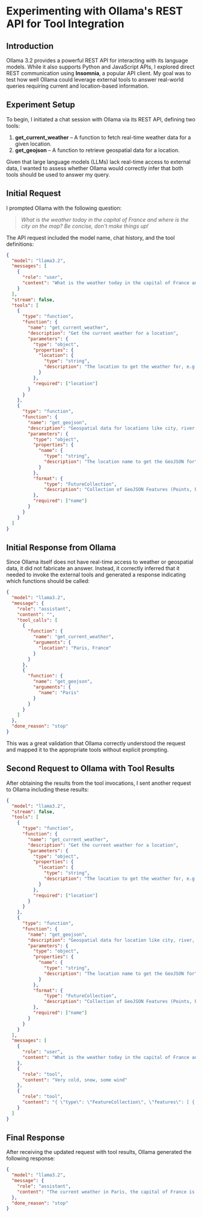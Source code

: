 # Experimenting with Ollama's REST API for Tool Integration

## Introduction

Ollama 3.2 provides a powerful REST API for interacting with its language models. While it also supports Python and JavaScript APIs, I explored direct REST communication using **Insomnia**, a popular API client. My goal was to test how well Ollama could leverage external tools to answer real-world queries requiring current and location-based information.

## Experiment Setup

To begin, I initiated a chat session with Ollama via its REST API, defining two tools:

1. **get_current_weather** – A function to fetch real-time weather data for a given location.
2. **get_geojson** – A function to retrieve geospatial data for a location.

Given that large language models (LLMs) lack real-time access to external data, I wanted to assess whether Ollama would correctly infer that both tools should be used to answer my query.

## Initial Request

I prompted Ollama with the following question:

> *What is the weather today in the capital of France and where is the city on the map? Be concise, don't make things up!*

The API request included the model name, chat history, and the tool definitions:

```json
{
  "model": "llama3.2",
  "messages": [
    {
      "role": "user",
      "content": "What is the weather today in the capital of France and where is the city on the map? Be concise, don't make things out!"
    }
  ],
  "stream": false,
  "tools": [
    {
      "type": "function",
      "function": {
        "name": "get_current_weather",
        "description": "Get the current weather for a location",
        "parameters": {
          "type": "object",
          "properties": {
            "location": {
              "type": "string",
              "description": "The location to get the weather for, e.g. San Francisco, CA"
            }
          },
          "required": ["location"]
        }
      }
    },
    {
      "type": "function",
      "function": {
        "name": "get_geojson",
        "description": "Geospatial data for locations like city, river, region, mountain, state, or other landmark",
        "parameters": {
          "type": "object",
          "properties": {
            "name": {
              "type": "string",
              "description": "The location name to get the GeoJSON for"
            }
          },
          "format": {
              "type": "FutureCollection",
              "description": "Collection of GeoJSON Features (Points, Polygons, LineStrings)"
          },
          "required": ["name"]
        }
      }
    }    
  ]
}
```

## Initial Response from Ollama

Since Ollama itself does not have real-time access to weather or geospatial data, it did not fabricate an answer. Instead, it correctly inferred that it needed to invoke the external tools and generated a response indicating which functions should be called:

```json
{
  "model": "llama3.2",
  "message": {
    "role": "assistant",
    "content": "",
    "tool_calls": [
      {
        "function": {
          "name": "get_current_weather",
          "arguments": {
            "location": "Paris, France"
          }
        }
      },
      {
        "function": {
          "name": "get_geojson",
          "arguments": {
            "name": "Paris"
          }
        }
      }
    ]
  },
  "done_reason": "stop"
}
```

This was a great validation that Ollama correctly understood the request and mapped it to the appropriate tools without explicit prompting.

## Second Request to Ollama with Tool Results

After obtaining the results from the tool invocations, I sent another request to Ollama including these results:

```json
{
  "model": "llama3.2",
  "stream": false,
  "tools": [
    {
      "type": "function",
      "function": {
        "name": "get_current_weather",
        "description": "Get the current weather for a location",
        "parameters": {
          "type": "object",
          "properties": {
            "location": {
              "type": "string",
              "description": "The location to get the weather for, e.g. San Francisco, CA"
            }
          },
          "required": ["location"]
        }
      }
    },
    {
      "type": "function",
      "function": {
        "name": "get_geojson",
        "description": "Geospatial data for location like city, river, region, mountain, state or other landmark",
        "parameters": {
          "type": "object",
          "properties": {
            "name": {
              "type": "string",
              "description": "The location name to get the GeoJSON for"
            }
          },
          "format": {
              "type": "FutureCollection",
              "description": "Collection of GeoJSON Features (Points, Polygons, LineStrings)"
          },
          "required": ["name"]
        }
      }
    }
  ],
  "messages": [
    {
      "role": "user",
      "content": "What is the weather today in the capital of France and where is the city on the map? Be concise, don't make things out!"
    },
    {
      "role": "tool",
      "content": "Very cold, snow, some wind"
    },
    {
      "role": "tool",
      "content": "{ \"type\": \"FeatureCollection\", \"features\": [ { \"type\": \"Feature\", \"geometry\": { \"type\": \"Point\", \"coordinates\": [2.39007, 48.8257] }, \"properties\": { \"code\": \"75001\", \"nom\": \"Paris\" } } ] }"
    }
  ]
}
```

## Final Response

After receiving the updated request with tool results, Ollama generated the following response:

```json
{
  "model": "llama3.2",
  "message": {
    "role": "assistant",
    "content": "The current weather in Paris, the capital of France is very cold with snow and some wind. Paris is located at a point on the map with coordinates [2.39007, 48.8257]."
  },
  "done_reason": "stop"
}
```

